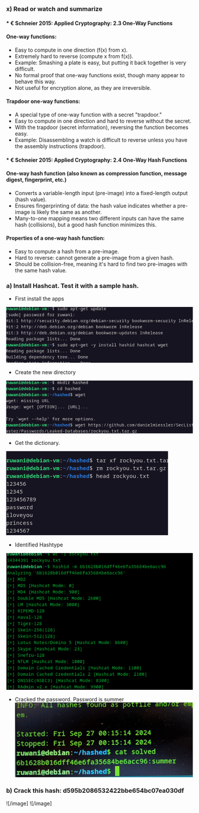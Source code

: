 ### x) Read or watch and summarize
####  * € Schneier 2015: Applied Cryptography: 2.3 One-Way Functions

#### **One-way functions:**

- Easy to compute in one direction (f(x) from x).
- Extremely hard to reverse (compute x from f(x)).
- Example: Smashing a plate is easy, but putting it back together is very difficult.
- No formal proof that one-way functions exist, though many appear to behave this way.
- Not useful for encryption alone, as they are irreversible.

#### **Trapdoor one-way functions:**

- A special type of one-way function with a secret "trapdoor."
- Easy to compute in one direction and hard to reverse without the secret.
- With the trapdoor (secret information), reversing the function becomes easy.
- Example: Disassembling a watch is difficult to reverse unless you have the assembly instructions (trapdoor).
  
####  * € Schneier 2015: Applied Cryptography: 2.4 One-Way Hash Functions

#### **One-way hash function (also known as compression function, message digest, fingerprint, etc.)**

- Converts a variable-length input (pre-image) into a fixed-length output (hash value).
- Ensures fingerprinting of data: the hash value indicates whether a pre-image is likely the same as another.
- Many-to-one mapping means two different inputs can have the same hash (collisions), but a good hash function minimizes this.
 
#### **Properties of a one-way hash function:**
  
- Easy to compute a hash from a pre-image.
- Hard to reverse: cannot generate a pre-image from a given hash.
- Should be collision-free, meaning it's hard to find two pre-images with the same hash value.
  
### a) Install Hashcat. Test it with a sample hash. 

- First install the apps

![/image](https://github.com/RuwaniW/Informarion-Security/blob/main/images/Screenshot%202024-09-25%20054002.png)

- Create the new directory

![/image](https://github.com/RuwaniW/Informarion-Security/blob/main/images/Screenshot%202024-09-25%20055004.png)

- Get the dictionary.

![/image](https://github.com/RuwaniW/Informarion-Security/blob/main/images/Screenshot%202024-09-25%20055322.png)

 - Identified Hashtype

![/image](https://github.com/RuwaniW/Informarion-Security/blob/main/images/Screenshot%202024-09-27%20084233.png)

- Cracked the password. Password is summer
![/image](https://github.com/RuwaniW/Informarion-Security/blob/main/images/1.jpg)

### b) Crack this hash: d595b2086532422bbe654bc07ea030df

![/image]
![/image]
